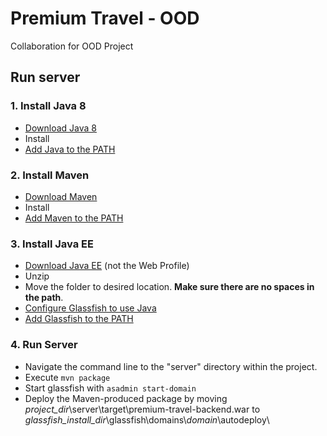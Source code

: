 # Premium Travel - OOD
Collaboration for OOD Project

## Run server
### 1. Install Java 8
- [Download Java 8](https://www.oracle.com/technetwork/java/javase/downloads/jdk8-downloads-2133151.html)
- Install  
- [Add Java to the PATH](https://www.java.com/en/download/help/path.xml)

### 2. Install Maven
- [Download Maven](https://maven.apache.org/download.cgi)
- Install
- [Add Maven to the PATH](https://www.mkyong.com/maven/how-to-install-maven-in-windows/)

### 3. Install Java EE
- [Download Java EE](https://www.oracle.com/technetwork/java/javaee/downloads/index.html) (not the Web Profile)
- Unzip
- Move the folder to desired location. **Make sure there are no spaces in the path**.
- [Configure Glassfish to use Java](https://stackoverflow.com/questions/10444959/how-do-i-specify-the-jdk-for-a-glassfish-domain)
- [Add Glassfish to the PATH](https://docs.oracle.com/cd/E19575-01/821-0186/fvjgo/index.html)

### 4. Run Server
- Navigate the command line to the "server" directory within the project.
- Execute ```mvn package```
- Start glassfish with ```asadmin start-domain```
- Deploy the Maven-produced package by moving *project_dir*\server\target\premium-travel-backend.war to *glassfish_install_dir*\glassfish\domains\\*domain*\autodeploy\
